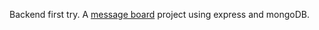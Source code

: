 Backend first try. A [message board](https://www.theodinproject.com/lessons/nodejs-mini-message-board) project using express and mongoDB.

